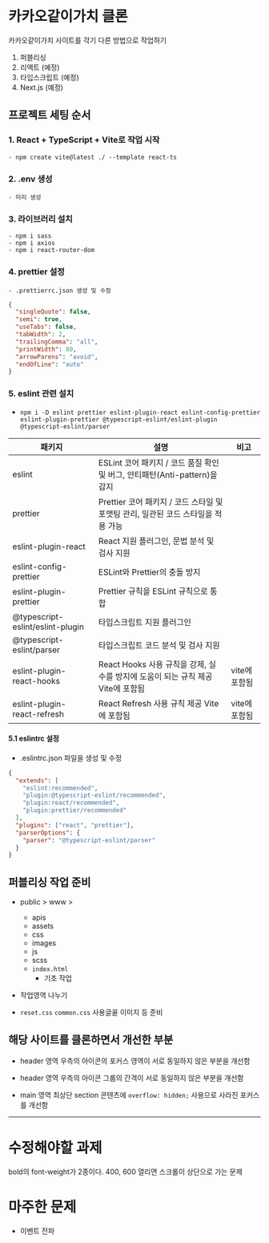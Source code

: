 # 카카오같이가치 클론

카카오같이가치 사이트를 각기 다른 방법으로 작업하기

1. 퍼블리싱
2. 리액트 (예정)
3. 타입스크립트 (예정)
4. Next.js (예정)

## 프로젝트 세팅 순서

### 1. React + TypeScript + Vite로 작업 시작

    - npm create vite@latest ./ --template react-ts

### 2. .env 생성

    - 미리 생성

### 3. 라이브러리 설치

    - npm i sass
    - npm i axios
    - npm i react-router-dom

### 4. prettier 설정

    - .prettierrc.json 생성 및 수정

```json
{
  "singleQuote": false,
  "semi": true,
  "useTabs": false,
  "tabWidth": 2,
  "trailingComma": "all",
  "printWidth": 80,
  "arrowParens": "avoid",
  "endOfLine": "auto"
}
```

### 5. eslint 관련 설치

- `npm i -D eslint prettier eslint-plugin-react eslint-config-prettier eslint-plugin-prettier @typescript-eslint/eslint-plugin @typescript-eslint/parser`

| 패키지                           | 설명                                                                              | 비고          |
| -------------------------------- | --------------------------------------------------------------------------------- | ------------- |
| eslint                           | ESLint 코어 패키지 / 코드 품질 확인 및 버그, 안티패턴(Anti-pattern)을 감지        |
| prettier                         | Prettier 코어 패키지 / 코드 스타일 및 포맷팅 관리, 일관된 코드 스타일을 적용 가능 |
| eslint-plugin-react              | React 지원 플러그인, 문법 분석 및 검사 지원                                       |
| eslint-config-prettier           | ESLint와 Prettier의 충돌 방지                                                     |
| eslint-plugin-prettier           | Prettier 규칙을 ESLint 규칙으로 통합                                              |
| @typescript-eslint/eslint-plugin | 타입스크립트 지원 플러그인                                                        |
| @typescript-eslint/parser        | 타입스크립트 코드 분석 및 검사 지원                                               |
| eslint-plugin-react-hooks        | React Hooks 사용 규칙을 강제, 실수를 방지에 도움이 되는 규칙 제공 Vite에 포함됨   | vite에 포함됨 |
| eslint-plugin-react-refresh      | React Refresh 사용 규칙 제공 Vite에 포함됨                                        | vite에 포함됨 |

#### 5.1 eslintrc 설정

- .eslintrc.json 파일을 생성 및 수정

```json
{
  "extends": [
    "eslint:recommended",
    "plugin:@typescript-eslint/recommended",
    "plugin:react/recommended",
    "plugin:prettier/recommended"
  ],
  "plugins": ["react", "prettier"],
  "parserOptions": {
    "parser": "@typescript-eslint/parser"
  }
}
```

## 퍼블리싱 작업 준비

- public > www >

  - apis
  - assets
  - css
  - images
  - js
  - scss
  - `index.html`
    - 기초 작업

- 작업영역 나누기
- `reset.css` `common.css` 사용글꼴 이미지 등 준비

## 해당 사이트를 클론하면서 개선한 부분

- header 영역 우측의 아이콘의 포커스 영역이 서로 동일하지 않은 부분을 개선함
- header 영역 우측의 아이콘 그룹의 간격이 서로 동일하지 않은 부분을 개선함

- main 영역 최상단 section 콘텐츠에 `overflow: hidden;` 사용으로 사라진 포커스를 개선함

---

# 수정해야할 과제

bold의 font-weight가 2종이다. 400, 600
열리면 스크롤이 상단으로 가는 문제

# 마주한 문제

- 이벤트 전파

